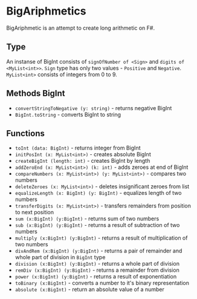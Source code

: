 # BigAriphmetics 

BigAriphmetic is an attempt to create long arithmetic on F#.

## Type

An instanse of BigInt consists of `signOfNumber of <Sign>` and `digits of <MyList<int>>`.
`Sign` type has only two values - `Positive` and `Negative`.
`MyList<int>` consists of integers from 0 to 9.

## Methods BigInt

* `convertStringToNegative (y: string)` - returns negative BigInt
* `BigInt.toString` - converts BigInt to string

## Functions

* `toInt (data: BigInt)` - returns integer from BigInt
* `initPosInt (x: MyList<int>)` - creates absolute BigInt
* `createBigInt (length: int)` - creates BigInt by length 
* `addZeroEnd (x: MyList<int>) (k: int)` - adds zeroes at end of BigInt
* `compareNumbers (x: MyList<int>) (y: MyList<int>)` - compares two numbers
* `deleteZeroes (x: MyList<int>)` - deletes insignificant zeroes from list
* `equalizeLength (x: BigInt) (y: BigInt)` - equalizes length of two numbers 
* `transferDigits (x: MyList<int>)` - transfers remainders from position to next position
* `sum (x:BigInt) (y:BigInt)` - returns sum of two numbers
* `sub (x:BigInt) (y:BigInt)` - returns a result of subtraction of two numbers
* `multiply (x:BigInt) (y:BigInt)` - returns a result of multiplication of two numbers
* `divAndRem (x:BigInt) (y:BigInt)` - returns a pair of remainder and whole part of division in `BigInt` type
* `division (x:BigInt) (y:BigInt)` - returns a whole part of division
* `remDiv (x:BigInt) (y:BigInt)` - returns a remainder from division
* `power (x:BigInt) (y:BigInt)` - returns a result of exponentiation 
* `toBinary (x:BigInt)` - converts a number to it's binary representation 
* `absolute (x:BigInt)` - return an absolute value of a number  